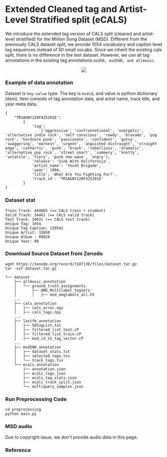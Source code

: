 # Extended Cleaned tag and Artist-Level Stratified split (eCALS)

We introduce the extended tag version of CALS split (cleaned and artist-level stratified) for the Million Song Dataset (MSD). Different from the previously CALS dataset split, we provide 1054 vocabulary and caption level tag sequences instead of 50 small vocabs. Since we inherit the existing cals split, there is no difference in the test dataset. However, we use all tag annotations in the existing tag annotations `msd50, msd500, and allmusic`.

<p align = "center">
    <img src = "https://i.imgur.com/jdYrysT.png">
</p>


### Example of data annotation

Dataset is `key-value` type. The key is `msdid`, and value is python dictionary (item). Item consists of tag annotation data, and artist name, track title, and year meta data.

```
{
    "TRSAGNY128F425391E": 
        {
            'tag': 
                ['aggressive', 'confrontational', 'energetic', 'alternative indie rock', 'self conscious', 'rowdy', 'bravado', 'pop rock', 'hardcore punk', 'passionate', 'confident', 'gutsy', 'swaggering', 'earnest', 'urgent', 'anguished distraught', 'straight edge', 'cathartic', 'punk', 'brash', 'rebellious', 'dramatic', 'alternative pop rock', 'street smart', 'summery', 'knotty', 'volatile', 'fiery', 'punk new wave', 'angry'], 
            'release': 'Sink With Kalifornija', 
            'artist_name': 'Youth Brigade', 
            'year': 1984, 
            'title': 'What Are You Fighting For?', 
            'track_id': 'TRSAGNY128F425391E'
        }
}
```

### Dataset stat

```
Train Track: 444865 (== CALS train + student)
Valid Track: 34481 (== CALS valid track) 
Test Track: 34631 (== CALS test track)
Unique Tag: 1054
Unique Tag Caption: 139541
Unique Artist: 32650
Unique Album : 89920
Unique Year: 90
```

### Download Source Dataset from Zenodo

```
wget https://zenodo.org/record/7107130/files/dataset.tar.gz
tar -xvf dataset.tar.gz
```


```
└── dataset
    ├── allmusic_annotation
    │   └── ground_truth_assignments
    │       ├── AMG_Multilabel_tagsets
    │       │   ├── msd_amglabels_all.h5
    ...
    ├── cals_annotation
    │   ├── cals_error.npy
    │   ├── cals_tags.npy
    ...
    ├── lastfm_annotation
    │   ├── 50tagList.txt
    │   ├── filtered_list_test.cP
    │   ├── filtered_list_train.cP
    │   ├── msd_id_to_tag_vector.cP
    ...
    ├── msd500_annotation
    │   ├── dataset_stats.txt
    │   ├── selected_tags.tsv
    │   └── track_tags.tsv
    └── ecals_annotation
        ├── annotation.json
        ├── ecals_tags.json
        ├── ecals_tag_stats.json
        ├── ecals_track_split.json
        └── multiquery_samples.json
```

### Run Preprocessing Code
```
cd preprocessing
python main.py
```

### MSD audio
Due to copyright issue, we don't provide audio data in this page.

### Reference